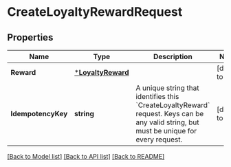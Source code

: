 # CreateLoyaltyRewardRequest

## Properties

 Name               | Type                                   | Description                                                                                                                                        | Notes             
--------------------|----------------------------------------|----------------------------------------------------------------------------------------------------------------------------------------------------|-------------------
 **Reward**         | [***LoyaltyReward**](LoyaltyReward.md) |                                                                                                                                                    | [default to null] 
 **IdempotencyKey** | **string**                             | A unique string that identifies this &#x60;CreateLoyaltyReward&#x60; request.  Keys can be any valid string, but must be unique for every request. | [default to null] 

[[Back to Model list]](../README.md#documentation-for-models) [[Back to API list]](../README.md#documentation-for-api-endpoints) [[Back to README]](../README.md)


